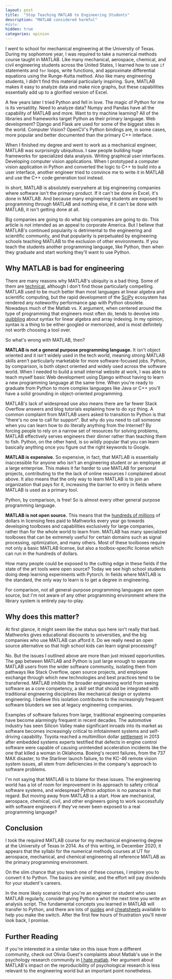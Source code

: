 ```yaml
---
layout: post
title:  "Stop Teaching MATLAB to Engineering Students"
description: "MATLAB considered harmful"
#date: 
hidden: true 
categories: opinion
---
```


I went to school for mechanical engineering at the University of Texas. During my sophomore year, I was required to take a numerical methods course taught in MATLAB. Like many mechanical, aerospace, chemical, and civil engineering students across the United States, I learned how to use `if` statements and `for` loops, write functions, and approximate differential equations using the Runge-Kutta method. Also like many engineering students, I didn't find this material particularly inspiring. Sure, MATLAB makes it easy to analyze data and make nice graphs, but these capabilities essentially add up to a glorified version of Excel.

A few years later I tried Python and fell in love. The magic of Python for me is its versatility. Need to analyze data? Numpy and Pandas have all the capability of MATLAB and more. Want to try machine learning? All of the libraries and frameworks target Python as their primary language. Web development? Django and Flask are used for some of the biggest sites in the world. Computer Vision? OpenCV's Python bindings are, in some cases, more popular and better documented than the primary C++ interface.

When I finished my degree and went to work as a mechanical engineer, MATLAB was surprisingly ubiquitous. I saw people building huge frameworks for specialized data analysis. Writing graphical user interfaces. Developing computer vision applications. When I prototyped a computer vision application in Python and converted the logic to C++ to build into a user interface, another engineer tried to convince me to write it in MATLAB and use the C++ code generation tool instead.

In short, MATLAB is absolutely everywhere at big engineering companies where software isn't the primary product. If it can't be done in Excel, it's done in MATLAB. And because many engineering students are exposed to programming through MATLAB and nothing else, if it can't be done with MATLAB, it isn't getting done at all.

Big companies are going to do what big companies are going to do. This article is not intended as an appeal to corporate America. But I believe that MATLAB's continued popularity is detrimental to the engineering and scientific community, and that popularity is perpetuated by engineering schools teaching MATLAB to the exclusion of other environments. If you teach the students another programming language, like Python, then when they graduate and start working they'll want to use Python.

## Why MATLAB is bad for engineering

There are many reasons why MATLAB's ubiquity is a bad thing. Some of them are [technical], although I don't find those particularly compelling. MATLAB used to be much better than most languages at linear algebra and scientific computing, but the rapid development of the [SciPy] ecosystem has rendered any noteworthy performance gap with Python obsolete. Nowadays much of the Matlab vs. X argument, when centered around the type of programming that engineers most often do, tends to devolve into [quibbling] about syntax for linear algebra and array indexing. In my opinion, syntax is a thing to be either googled or memorized, and is most definitely not worth choosing a tool over.

So what's wrong with MATLAB, then?

**MATLAB is not a general purpose programming language.** It isn't object oriented and it isn't widely used in the tech world, meaning strong MATLAB  skills aren't particularly marketable for more software-focused jobs. Python, by comparison, is both object oriented and widely used across the software world. When I needed to build a small internal website at work, I was able to teach myself basic Web development using Django without having to learn a new programming language at the same time. When you're ready to graduate from Python to more complex languages like Java or C++ you'll have a solid grounding in object-oriented programming.

MATLAB's lack of widespread use also means there are far fewer Stack Overflow answers and blog tutorials explaining how to do xyz thing. A common complaint from MATLAB users asked to transition to Python is that "there's no one to call for support". But why do you need to call someone when you can learn how to do literally anything from the Internet? By forcing people to rely on a narrow set of resources for solving problems, MATLAB effectively serves engineers their dinner rather than teaching them to fish. Python, on the other hand, is so wildly popular that you can learn basically anything once you figure out the right keywords to Google.

**MATLAB is expensive.** So expensive, in fact, that MATLAB is essentially inaccessible for anyone who isn't an engineering student or an employee at a large enterprise. This makes it far harder to use MATLAB for personal projects, contributing to the the lack of online resources I complained about above. It also means that the only way to learn MATLAB is to join an organization that pays for it, increasing the barrier to entry in fields where MATLAB is used as a primary tool.

Python, by comparison, is free! So is almost every other general purpose programming language.

**MATLAB is not open source.** This means that the [hundreds of millions] of dollars in licensing fees paid to Mathworks every year go towards developing toolboxes and capabilities exclusively for large companies, rather than for the whole world to learn from. MATLAB has many specialized toolboxes that can be extremely useful for certain domains such as signal processing, optimization, and many others. Most of these toolboxes require not only a basic MATLAB license, but also a toolbox-specific license which can run in the hundreds of dollars.

How many people could be exposed to the cutting edge in these fields if the state of the art tools were open source? Today we see high school students doing deep learning experiments with Pytorch. In fields where MATLAB is the standard, the only way to learn is to get a degree in engineering.

For comparison, not all general-purpose programming languages are open source, but I'm not aware of any other programming environment where the library system is entirely pay-to-play.

## Why does this matter?

At first glance, it might seem like the status quo here isn't really that bad. Mathworks gives educational discounts to universities, and the big companies who use MATLAB can afford it. Do we really need an open source alternative so that high school kids can learn signal processing?

No. But the issues I outlined above are more than just missed opportunities. The gap between MATLAB and Python is just large enough to separate MATLAB users from the wider software community, isolating them from pathways like Stack Overflow, open source projects, and employee exchange through which new technologies and best practices tend to be transferred. MATLAB inhibits the broader engineering world from seeing software as a core competency, a skill set that should be integrated with traditional engineering disciplines like mechanical design or systems engineering. I believe this isolation contributes to the increasingly frequent software blunders we see at legacy engineering companies.

Examples of software failures from large, traditional engineering companies have become alarmingly frequent in recent decades. The automotive industry has seen Silicon Valley make significant inroads into its market as software becomes increasingly critical to infotainment systems and self-driving capability. Toyota reached a multimillion dollar [settlement] in 2013 after embedded systems experts testified that defects in engine control software were capable of causing unintended acceleration incidents like the one that killed a woman in Oklahoma. Boeing's recent failures, from the 737 MAX disaster, to the Starliner launch failure, to the KC-46 remote vision system issues, all stem from deficiencies in the company's approach to software problems.

I'm not saying that MATLAB is to blame for these issues. The engineering world has a lot of room for improvement in its approach to safety critical software systems, and widespread Python adoption is no panacea in that regard. But moving away from MATLAB is a start. How are mechanical, aerospace, chemical, civil, and other engineers going to work successfully with software engineers if they've never been exposed to a real programming language?

## Conclusion

I took the required MATLAB course for my mechanical engineering degree at the University of Texas in 2014. As of this writing, in December 2020, it appears that the syllabi for the numerical methods courses at UT for aerospace, mechanical, and chemical engineering all reference MATLAB as the primary programming environment.

On the slim chance that you teach one of these courses, I implore you to convert it to Python. The basics are similar, and the effort will pay dividends for your student's careers.

In the more likely scenario that you're an engineer or student who uses MATLAB regularly, consider giving Python a whirl the next time you write an analysis script. The fundamental concepts you learned in MATLAB will transfer to Python, and there are lots of [guides] and [cheatsheets] available to help you make the switch. After the first few hours of frustration you'll never look back, I promise.

## Further Reading

If you're interested in a similar take on this issue from a different community, check out Olivia Guest's complaints about Matlab's use in the psychology research community in [I hate matlab]. Her argument about MATLAB's impact on the reproducibility of psychological research is less relevant to the engineering world but an important point nonetheless.

[technical]: https://tobydriscoll.net/blog/matlab-vs.-julia-vs.-python/
[I hate matlab]: https://neuroplausible.com/matlab
[quibbling]: http://www.rath.org/matlab-is-a-terrible-programming-language.html
[settlement]: https://www.latimes.com/business/la-xpm-2013-oct-25-la-fi-hy-toyota-damages-20131026-story.html
[hundreds of millions]: https://www3.bostonglobe.com/business/2018/06/18/mathworks-expansion-could-bring-new-jobs-natick-next-five-years/kkuDtuCS0ykAJXkNf4tM7N/story.html
[guides]: https://realpython.com/matlab-vs-python/
[cheatsheets]: https://cheatsheets.quantecon.org/
[SciPy]: https://www.scipy.org/